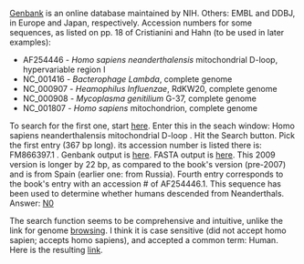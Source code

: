[Genbank](https://www.ncbi.nlm.nih.gov/genbank/) is an online database maintained by NIH. Others: EMBL and DDBJ, in Europe and Japan, respectively. Accession numbers for some sequences, as listed on pp. 18 of Cristianini and Hahn (to be used in later examples):
* AF254446 - *Homo sapiens neanderthalensis* mitochondrial D-loop, hypervariable region I
* NC_001416 - *Bacterophage Lambda*, complete genome
* NC_000907 - *Heamophilus Influenzae*, RdKW20, complete genome
* NC_000908 - *Mycoplasma genitilium* G-37, complete genome
* NC_001807 - *Homo sapiens* mitochondrion, complete genome

To search for the first one, start [here](https://www.ncbi.nlm.nih.gov/nuccore/). Enter this in the seach window: Homo sapiens neanderthalensis mitochondrial D-loop . Hit the Search button. Pick the first entry (367 bp long). its accession number is listed there is: FM866397.1 . Genbank output is [here](https://www.ncbi.nlm.nih.gov/nuccore/FM866397.1?report=genbank). FASTA output is [here](https://www.ncbi.nlm.nih.gov/nuccore/FM866397.1?report=fasta). This 2009 version is longer by 22 bp, as compared to the book's version (pre-2007) and is from Spain (earlier one: from Russia). Fourth entry corresponds to the book's entry with an accession # of AF254446.1. This sequence has been used to determine whether humans descended from Neanderthals. Answer: [N0](https://www.cell.com/abstract/S0092-8674(00)80310-4)

The search function seems to be comprehensive and intuitive, unlike the link for genome [browsing](https://www.ncbi.nlm.nih.gov/genome/browse/#!/overview/). I think it is case sensitive (did not accept homo sapien; accepts homo sapiens), and accepted a common term: Human. Here is the resulting [link](https://www.ncbi.nlm.nih.gov/genome/51).
